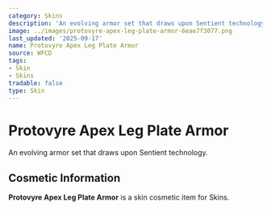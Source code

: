 ```yaml
---
category: Skins
description: 'An evolving armor set that draws upon Sentient technology. '
image: ../images/protovyre-apex-leg-plate-armor-6eae7f3077.png
last_updated: '2025-09-17'
name: Protovyre Apex Leg Plate Armor
source: WFCD
tags:
- Skin
- Skins
tradable: false
type: Skin
---
```


# Protovyre Apex Leg Plate Armor

An evolving armor set that draws upon Sentient technology. 

## Cosmetic Information

**Protovyre Apex Leg Plate Armor** is a skin cosmetic item for Skins.

